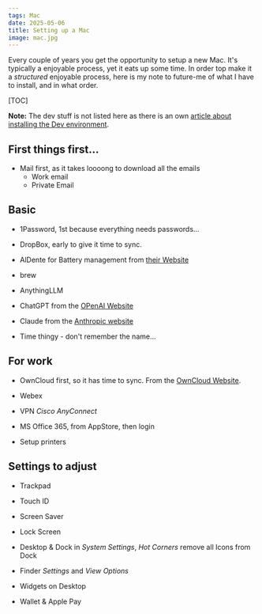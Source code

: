 ```yaml
---
tags: Mac
date: 2025-05-06
title: Setting up a Mac
image: mac.jpg
---
```


Every couple of years you get the opportunity to setup a new Mac. It's typically a enjoyable process, yet it eats up some time. In order top make it a _structured_ enjoyable process, here is my note to future-me of what I have to install, and in what order.

[TOC]

**Note:** The dev stuff is not listed here as there is an own [article about installing the Dev environment](development-environment-on-mac).

## First things first...

- Mail first, as it takes loooong to download all the emails
  - Work email
  - Private Email

## Basic

- 1Password, 1st because everything needs passwords...
- DropBox, early to give it time to sync.
- AlDente for Battery management from [their Website](https://apphousekitchen.com/aldente-overview/pricing/)
- brew 
- AnythingLLM
- ChatGPT from the [OPenAI Website](https://openai.com/chatgpt/download/)
- Claude from the [Anthropic website](https://claude.ai/download)

- Time thingy - don't remember the name...

## For work

- OwnCloud first, so it has time to sync. From the [OwnCloud Website](https://owncloud.com/desktop-app/).
- Webex
- VPN _Cisco AnyConnect_
- MS Office 365, from AppStore, then login

- Setup printers

## Settings to adjust

- Trackpad
- Touch ID
- Screen Saver
- Lock Screen
- Desktop & Dock in _System Settings_, _Hot Corners_ remove all Icons from Dock
- Finder _Settings_ and _View Options_

- Widgets on Desktop 
- Wallet & Apple Pay

